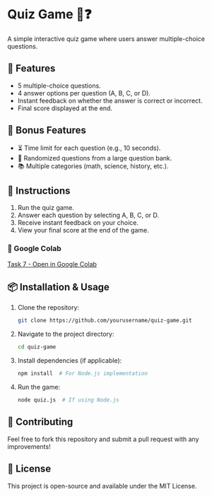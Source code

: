 # Quiz Game 🧠❓

A simple interactive quiz game where users answer multiple-choice questions. 

## 📌 Features
- 5 multiple-choice questions.
- 4 answer options per question (A, B, C, or D).
- Instant feedback on whether the answer is correct or incorrect.
- Final score displayed at the end.

## 🚀 Bonus Features
- ⏳ Time limit for each question (e.g., 10 seconds).
- 🎲 Randomized questions from a large question bank.
- 📚 Multiple categories (math, science, history, etc.).

## 📜 Instructions
1. Run the quiz game.
2. Answer each question by selecting A, B, C, or D.
3. Receive instant feedback on your choice.
4. View your final score at the end of the game.

### 🔗 Google Colab
[Task 7 - Open in Google Colab](https://colab.research.google.com/drive/1YW1JaL-i28LKaeZ4RNQFvpICrQOFmzfp?usp=sharing)


## 📦 Installation & Usage
1. Clone the repository:
   ```sh
   git clone https://github.com/yourusername/quiz-game.git
   ```
2. Navigate to the project directory:
   ```sh
   cd quiz-game
   ```
3. Install dependencies (if applicable):
   ```sh
   npm install  # For Node.js implementation
   ```
4. Run the game:
   ```sh
   node quiz.js  # If using Node.js
   ```

## 🤝 Contributing
Feel free to fork this repository and submit a pull request with any improvements!

## 📜 License
This project is open-source and available under the MIT License.
